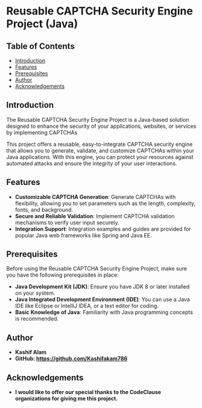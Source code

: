 # Reusable CAPTCHA Security Engine Project (Java)

## Table of Contents
- [Introduction](#introduction)
- [Features](#features)
- [Prerequisites](#prerequisites)
- [Author](#author)
- [Acknowledgements](#acknowledgements)

## Introduction

The Reusable CAPTCHA Security Engine Project is a Java-based solution designed to enhance the security of your applications, websites, or services by implementing CAPTCHAs 

This project offers a reusable, easy-to-integrate CAPTCHA security engine that allows you to generate, validate, and customize CAPTCHAs within your Java applications. With this engine, you can protect your resources against automated attacks and ensure the integrity of your user interactions.

## Features

- **Customizable CAPTCHA Generation**: Generate CAPTCHAs with flexibility, allowing you to set parameters such as the length, complexity, fonts, and background.
- **Secure and Reliable Validation**: Implement CAPTCHA validation mechanisms to verify user input securely.
- **Integration Support**: Integration examples and guides are provided for popular Java web frameworks like Spring and Java EE.

## Prerequisites

Before using the Reusable CAPTCHA Security Engine Project, make sure you have the following prerequisites in place:

- **Java Development Kit (JDK)**: Ensure you have JDK 8 or later installed on your system.
- **Java Integrated Development Environment (IDE)**: You can use a Java IDE like Eclipse or IntelliJ IDEA, or a text editor for coding.
- **Basic Knowledge of Java**: Familiarity with Java programming concepts is recommended.

## Author
- **Kashif Alam**
- **GitHub: https://github.com/Kashifakam786**

## Acknowledgements
- **I would like to offer our special thanks to the CodeClause organizations for giving me this project.**
